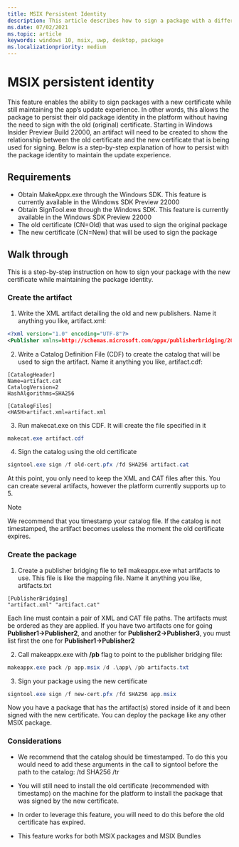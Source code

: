 ```yaml
---
title: MSIX Persistent Identity 
description: This article describes how to sign a package with a different certificate while maintaining the app update experience
ms.date: 07/02/2021
ms.topic: article
keywords: windows 10, msix, uwp, desktop, package
ms.localizationpriority: medium
---
```


# MSIX persistent identity 
This feature enables the ability to sign packages with a new certificate while still maintaining the app’s update experience. In other words, this allows the package to persist their old package identity in the platform without having the need to sign with the old (original) certificate. Starting in Windows Insider Preview Build 22000, an artifact will need to be created to show the relationship between the old certificate and the new certificate that is being used for signing. Below is a step-by-step explanation of how to persist with the package identity to maintain the update experience. 

## Requirements
- Obtain MakeAppx.exe through the Windows SDK. This feature is currently available in the Windows SDK Preview 22000
- Obtain SignTool.exe through the Windows SDK. This feature is currently available in the Windows SDK Preview 22000
- The old certificate (CN=Old) that was used to sign the original package  
- The new certificate (CN=New) that will be used to sign the package

## Walk through
This is a step-by-step instruction on how to sign your package with the new certificate while maintaining the package identity.

### Create the artifact 
1. Write the XML artifact detailing the old and new publishers. Name it anything you like, artifact.xml:
 ```xml
<?xml version="1.0" encoding="UTF-8"?>
<Publisher xmlns=http://schemas.microsoft.com/appx/publisherbridging/2021 Old="CN=Old" New="CN=New" />
```
2. Write a Catalog Definition File (CDF) to create the catalog that will be used to sign the artifact. Name it anything you like, artifact.cdf:
 ```
[CatalogHeader]
Name=artifact.cat
CatalogVersion=2
HashAlgorithms=SHA256
 
[CatalogFiles]
<HASH>artifact.xml=artifact.xml
```
3. Run makecat.exe on this CDF. It will create the file specified in it
```powershell
makecat.exe artifact.cdf
```
4. Sign the catalog using the old certificate
```powershell
signtool.exe sign /f old-cert.pfx /fd SHA256 artifact.cat
```
At this point, you only need to keep the XML and CAT files after this. You can create several artifacts, however the platform currently supports up to 5.

> [!NOTE]
> We recommend that you timestamp your catalog file. If the catalog is not timestamped, the artifact becomes useless the moment the old certificate expires.

### Create the package
1.	Create a publisher bridging file to tell makeappx.exe what artifacts to use. This file is like the mapping file. Name it anything you like, artifacts.txt
 ```
[PublisherBridging]
"artifact.xml" "artifact.cat"
```
Each line must contain a pair of XML and CAT file paths. The artifacts must be ordered as they are applied. If you have two artifacts one for going **Publisher1->Publisher2**, and another for **Publisher2->Publisher3**, you must list first the one for **Publisher1->Publisher2**

2. Call makeappx.exe with  **/pb** flag to point to the publisher bridging file:
```powershell
makeappx.exe pack /p app.msix /d .\app\ /pb artifacts.txt
 ```
3. Sign your package using the new certificate
```powershell 
signtool.exe sign /f new-cert.pfx /fd SHA256 app.msix
```

Now you have a package that has the artifact(s) stored inside of it and been signed with the new certificate. You can deploy the package like any other MSIX package. 

### Considerations
- We recommend that the catalog should be timestamped. To do this you would need to add these arguments in the call to signtool before the path to the catalog: /td SHA256 /tr

- You will still need to install the old certificate (recommended with timestamp) on the machine for the platform to install the package that was signed by the new certificate.

- In order to leverage this feature, you will need to do this before the old certificate has expired. 
 
- This feature works for both MSIX packages and MSIX Bundles 
